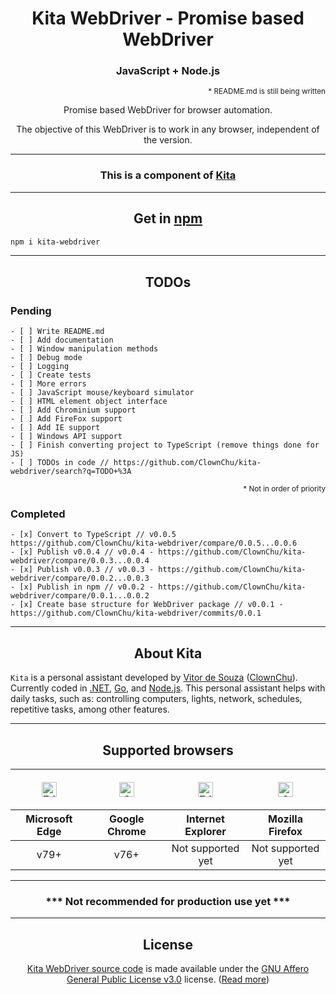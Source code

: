 <h1 align="center">Kita WebDriver - Promise based WebDriver</h1>
<h3 align="center">JavaScript + Node.js</h3>

<p align="right"><sup>* README.md is still being written</sup></p>

<p align="center">Promise based WebDriver for browser automation.</p>
<p align="center">The objective of this WebDriver is to work in any browser, independent of the version.</p>

<hr>

<h3 align="center">This is a component of <a href=#about-kita>Kita</a></h3>

<hr>

<h2 id="get-in-npm" align="center">Get in <a href="https://www.npmjs.com/package/kita-webdriver" target="_blank">npm</a></h2>

```bash
npm i kita-webdriver
```

<hr>

<h2 id="todos" align="center">TODOs</h2>

<h3 id="pending">Pending</h3>

```objc
- [ ] Write README.md
- [ ] Add documentation
- [ ] Window manipulation methods
- [ ] Debug mode
- [ ] Logging
- [ ] Create tests
- [ ] More errors
- [ ] JavaScript mouse/keyboard simulator
- [ ] HTML element object interface
- [ ] Add Chrominium support
- [ ] Add FireFox support
- [ ] Add IE support
- [ ] Windows API support
- [ ] Finish converting project to TypeScript (remove things done for JS)
- [ ] TODOs in code // https://github.com/ClownChu/kita-webdriver/search?q=TODO+%3A
```

<p align="right"><sup>* Not in order of priority</sup></p>

<h3 id="completed">Completed</h3>

```objc
- [x] Convert to TypeScript // v0.0.5 https://github.com/ClownChu/kita-webdriver/compare/0.0.5...0.0.6
- [x] Publish v0.0.4 // v0.0.4 - https://github.com/ClownChu/kita-webdriver/compare/0.0.3...0.0.4
- [x] Publish v0.0.3 // v0.0.3 - https://github.com/ClownChu/kita-webdriver/compare/0.0.2...0.0.3
- [x] Publish in npm // v0.0.2 - https://github.com/ClownChu/kita-webdriver/compare/0.0.1...0.0.2
- [x] Create base structure for WebDriver package // v0.0.1 - https://github.com/ClownChu/kita-webdriver/commits/0.0.1
```

<hr>

<h2 align="center" id="about-kita">About Kita</h2>
<div>
    <code>Kita</code> is a personal assistant developed by <a href="https://www.linkedin.com/in/vitor-de-souza-software"  target="_blank">Vitor de Souza</a> (<a href="htps://github.com/ClownChu" target="_blank">ClownChu</a>). Currently coded in <a href="https://dotnet.microsoft.com" target="_blank">.NET</a>, <a href="https://golang.org" target="_blank">Go</a>, and <a href="https://nodejs.org" target="_blank">Node.js</a>. This personal assistant helps with daily tasks, such as: controlling computers, lights, network, schedules, repetitive tasks, among other features.
</div>

<hr>

<h2 align="center" id="supported-browser">Supported browsers</h2>
<table align="center">
    <thead>
        <tr>
            <th>
                <figure>
                    <img src="https://raw.githubusercontent.com/alrra/browser-logos/master/src/edge/edge_48x48.png" alt="Edge" width="24px" height="24px" />
                </figure>
            </th>
            <th>
                <figure>
                    <img src="https://raw.githubusercontent.com/alrra/browser-logos/master/src/chrome/chrome_48x48.png" alt="Chrome" width="24px" height="24px" />
                </figure>
            </th>
            <th>
                <figure>
                    <img src="https://raw.githubusercontent.com/alrra/browser-logos/4.1.0/internet-explorer/internet-explorer_48x48.png" alt="Edge" width="24px" height="24px" />
                </figure>
            </th>
            <th>
                <figure>
                    <img src="https://raw.githubusercontent.com/alrra/browser-logos/master/src/firefox/firefox_48x48.png" alt="Chrome" width="24px" height="24px" />
                </figure>
            </th>
        </tr>
        <tr>
            <th align="center">Microsoft Edge</th>
            <th align="center">Google Chrome</th>
            <th align="center">Internet Explorer</th>
            <th align="center">Mozilla Firefox</th>
        </tr>
    </thead>
    <tbody>
        <tr>
            <td align="center">v79+</td>
            <td align="center">v76+</td>
            <td align="center">Not supported yet</td>
            <td align="center">Not supported yet</td>
        </tr>
    </tbody>
</table>

<hr>

<div align="center">
    <h3>*** Not recommended for production use yet ***</h3>
</div>

<hr>

<h2 align="center" id="license">License</h2>
<div align="center">
    <a href="https://github.com/ClownChu/kita-webdriver" target="_blank">Kita WebDriver source code</a> is made available under the <a href="https://www.gnu.org/licenses/agpl-3.0.en.html" target="_blank">GNU Affero General Public License v3.0</a> license. (<a href="https://choosealicense.com/licenses/agpl-3.0/" target="_blank">Read more</a>)
</div>
